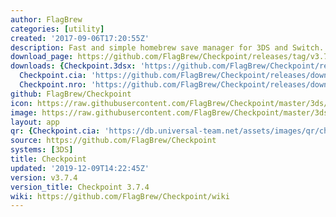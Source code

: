 ```yaml
---
author: FlagBrew
categories: [utility]
created: '2017-09-06T17:20:55Z'
description: Fast and simple homebrew save manager for 3DS and Switch.
download_page: https://github.com/FlagBrew/Checkpoint/releases/tag/v3.7.4
downloads: {Checkpoint.3dsx: 'https://github.com/FlagBrew/Checkpoint/releases/download/v3.7.4/Checkpoint.3dsx',
  Checkpoint.cia: 'https://github.com/FlagBrew/Checkpoint/releases/download/v3.7.4/Checkpoint.cia',
  Checkpoint.nro: 'https://github.com/FlagBrew/Checkpoint/releases/download/v3.7.4/Checkpoint.nro'}
github: FlagBrew/Checkpoint
icon: https://raw.githubusercontent.com/FlagBrew/Checkpoint/master/3ds/assets/icon.png
image: https://raw.githubusercontent.com/FlagBrew/Checkpoint/master/3ds/assets/banner.png
layout: app
qr: {Checkpoint.cia: 'https://db.universal-team.net/assets/images/qr/checkpoint.cia.png'}
source: https://github.com/FlagBrew/Checkpoint
systems: [3DS]
title: Checkpoint
updated: '2019-12-09T14:22:45Z'
version: v3.7.4
version_title: Checkpoint 3.7.4
wiki: https://github.com/FlagBrew/Checkpoint/wiki
---
```


